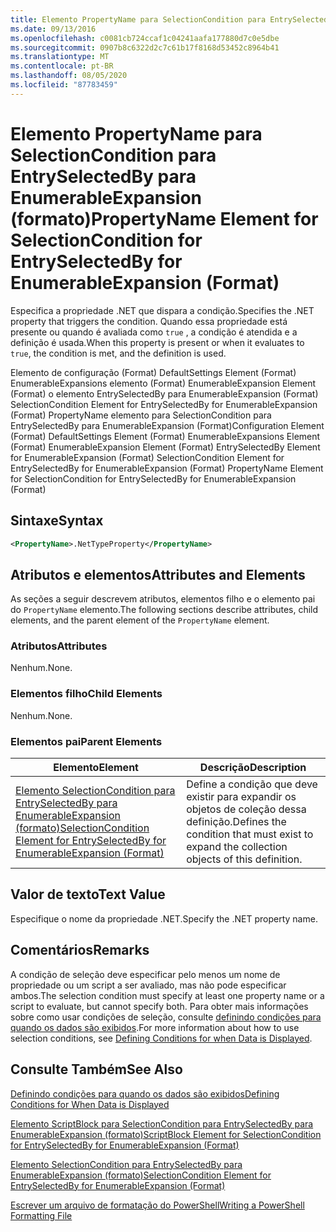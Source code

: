```yaml
---
title: Elemento PropertyName para SelectionCondition para EntrySelectedBy para EnumerableExpansion (Format) | Microsoft Docs
ms.date: 09/13/2016
ms.openlocfilehash: c0081cb724ccaf1c04241aafa177880d7c0e5dbe
ms.sourcegitcommit: 0907b8c6322d2c7c61b17f8168d53452c8964b41
ms.translationtype: MT
ms.contentlocale: pt-BR
ms.lasthandoff: 08/05/2020
ms.locfileid: "87783459"
---
```

# <a name="propertyname-element-for-selectioncondition-for-entryselectedby-for-enumerableexpansion-format"></a><span data-ttu-id="484a6-102">Elemento PropertyName para SelectionCondition para EntrySelectedBy para EnumerableExpansion (formato)</span><span class="sxs-lookup"><span data-stu-id="484a6-102">PropertyName Element for SelectionCondition for EntrySelectedBy for EnumerableExpansion (Format)</span></span>

<span data-ttu-id="484a6-103">Especifica a propriedade .NET que dispara a condição.</span><span class="sxs-lookup"><span data-stu-id="484a6-103">Specifies the .NET property that triggers the condition.</span></span> <span data-ttu-id="484a6-104">Quando essa propriedade está presente ou quando é avaliada como `true` , a condição é atendida e a definição é usada.</span><span class="sxs-lookup"><span data-stu-id="484a6-104">When this property is present or when it evaluates to `true`, the condition is met, and the definition is used.</span></span>

<span data-ttu-id="484a6-105">Elemento de configuração (Format) DefaultSettings Element (Format) EnumerableExpansions elemento (Format) EnumerableExpansion Element (Format) o elemento EntrySelectedBy para EnumerableExpansion (Format) SelectionCondition Element for EntrySelectedBy for EnumerableExpansion (Format) PropertyName elemento para SelectionCondition para EntrySelectedBy para EnumerableExpansion (Format)</span><span class="sxs-lookup"><span data-stu-id="484a6-105">Configuration Element (Format) DefaultSettings Element (Format) EnumerableExpansions Element (Format) EnumerableExpansion Element (Format) EntrySelectedBy Element for EnumerableExpansion (Format) SelectionCondition Element for EntrySelectedBy for EnumerableExpansion (Format) PropertyName Element for SelectionCondition for EntrySelectedBy for EnumerableExpansion (Format)</span></span>

## <a name="syntax"></a><span data-ttu-id="484a6-106">Sintaxe</span><span class="sxs-lookup"><span data-stu-id="484a6-106">Syntax</span></span>

```xml
<PropertyName>.NetTypeProperty</PropertyName>
```

## <a name="attributes-and-elements"></a><span data-ttu-id="484a6-107">Atributos e elementos</span><span class="sxs-lookup"><span data-stu-id="484a6-107">Attributes and Elements</span></span>

<span data-ttu-id="484a6-108">As seções a seguir descrevem atributos, elementos filho e o elemento pai do `PropertyName` elemento.</span><span class="sxs-lookup"><span data-stu-id="484a6-108">The following sections describe attributes, child elements, and the parent element of the `PropertyName` element.</span></span>

### <a name="attributes"></a><span data-ttu-id="484a6-109">Atributos</span><span class="sxs-lookup"><span data-stu-id="484a6-109">Attributes</span></span>

<span data-ttu-id="484a6-110">Nenhum.</span><span class="sxs-lookup"><span data-stu-id="484a6-110">None.</span></span>

### <a name="child-elements"></a><span data-ttu-id="484a6-111">Elementos filho</span><span class="sxs-lookup"><span data-stu-id="484a6-111">Child Elements</span></span>

<span data-ttu-id="484a6-112">Nenhum.</span><span class="sxs-lookup"><span data-stu-id="484a6-112">None.</span></span>

### <a name="parent-elements"></a><span data-ttu-id="484a6-113">Elementos pai</span><span class="sxs-lookup"><span data-stu-id="484a6-113">Parent Elements</span></span>

|<span data-ttu-id="484a6-114">Elemento</span><span class="sxs-lookup"><span data-stu-id="484a6-114">Element</span></span>|<span data-ttu-id="484a6-115">Descrição</span><span class="sxs-lookup"><span data-stu-id="484a6-115">Description</span></span>|
|-------------|-----------------|
|[<span data-ttu-id="484a6-116">Elemento SelectionCondition para EntrySelectedBy para EnumerableExpansion (formato)</span><span class="sxs-lookup"><span data-stu-id="484a6-116">SelectionCondition Element for EntrySelectedBy for EnumerableExpansion (Format)</span></span>](./selectioncondition-element-for-entryselectedby-for-enumerableexpansion-format.md)|<span data-ttu-id="484a6-117">Define a condição que deve existir para expandir os objetos de coleção dessa definição.</span><span class="sxs-lookup"><span data-stu-id="484a6-117">Defines the condition that must exist to expand the collection objects of this definition.</span></span>|

## <a name="text-value"></a><span data-ttu-id="484a6-118">Valor de texto</span><span class="sxs-lookup"><span data-stu-id="484a6-118">Text Value</span></span>

<span data-ttu-id="484a6-119">Especifique o nome da propriedade .NET.</span><span class="sxs-lookup"><span data-stu-id="484a6-119">Specify the .NET property name.</span></span>

## <a name="remarks"></a><span data-ttu-id="484a6-120">Comentários</span><span class="sxs-lookup"><span data-stu-id="484a6-120">Remarks</span></span>

<span data-ttu-id="484a6-121">A condição de seleção deve especificar pelo menos um nome de propriedade ou um script a ser avaliado, mas não pode especificar ambos.</span><span class="sxs-lookup"><span data-stu-id="484a6-121">The selection condition must specify at least one property name or a script to evaluate, but cannot specify both.</span></span> <span data-ttu-id="484a6-122">Para obter mais informações sobre como usar condições de seleção, consulte [definindo condições para quando os dados são exibidos](./defining-conditions-for-displaying-data.md).</span><span class="sxs-lookup"><span data-stu-id="484a6-122">For more information about how to use selection conditions, see [Defining Conditions for when Data is Displayed](./defining-conditions-for-displaying-data.md).</span></span>

## <a name="see-also"></a><span data-ttu-id="484a6-123">Consulte Também</span><span class="sxs-lookup"><span data-stu-id="484a6-123">See Also</span></span>

[<span data-ttu-id="484a6-124">Definindo condições para quando os dados são exibidos</span><span class="sxs-lookup"><span data-stu-id="484a6-124">Defining Conditions for When Data is Displayed</span></span>](./defining-conditions-for-displaying-data.md)

[<span data-ttu-id="484a6-125">Elemento ScriptBlock para SelectionCondition para EntrySelectedBy para EnumerableExpansion (formato)</span><span class="sxs-lookup"><span data-stu-id="484a6-125">ScriptBlock Element for SelectionCondition for EntrySelectedBy for EnumerableExpansion (Format)</span></span>](./scriptblock-element-for-selectioncondition-for-entryselectedby-for-enumerableexpansion-format.md)

[<span data-ttu-id="484a6-126">Elemento SelectionCondition para EntrySelectedBy para EnumerableExpansion (formato)</span><span class="sxs-lookup"><span data-stu-id="484a6-126">SelectionCondition Element for EntrySelectedBy for EnumerableExpansion (Format)</span></span>](./selectioncondition-element-for-entryselectedby-for-enumerableexpansion-format.md)

[<span data-ttu-id="484a6-127">Escrever um arquivo de formatação do PowerShell</span><span class="sxs-lookup"><span data-stu-id="484a6-127">Writing a PowerShell Formatting File</span></span>](./writing-a-powershell-formatting-file.md)
